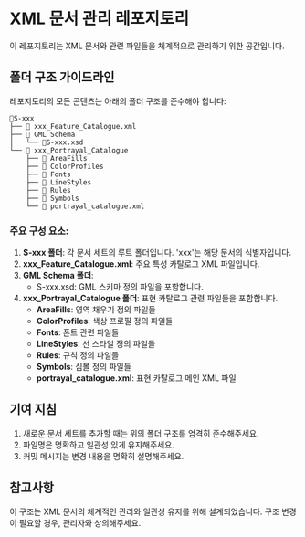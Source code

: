 # XML 문서 관리 레포지토리

이 레포지토리는 XML 문서와 관련 파일들을 체계적으로 관리하기 위한 공간입니다.

## 폴더 구조 가이드라인

레포지토리의 모든 콘텐츠는 아래의 폴더 구조를 준수해야 합니다:

```
📂S-xxx
├── 📜 xxx_Feature_Catalogue.xml
├── 📂 GML Schema
│   └── 📜S-xxx.xsd
└── 📂 xxx_Portrayal_Catalogue
    ├── 📂 AreaFills
    ├── 📂 ColorProfiles
    ├── 📂 Fonts
    ├── 📂 LineStyles
    ├── 📂 Rules
    ├── 📂 Symbols
    └── 📜 portrayal_catalogue.xml
```

### 주요 구성 요소:

1. **S-xxx 폴더**: 각 문서 세트의 루트 폴더입니다. 'xxx'는 해당 문서의 식별자입니다.
2. **xxx_Feature_Catalogue.xml**: 주요 특성 카탈로그 XML 파일입니다.
3. **GML Schema 폴더**: 
   - S-xxx.xsd: GML 스키마 정의 파일을 포함합니다.
4. **xxx_Portrayal_Catalogue 폴더**: 표현 카탈로그 관련 파일들을 포함합니다.
   - **AreaFills**: 영역 채우기 정의 파일들
   - **ColorProfiles**: 색상 프로필 정의 파일들
   - **Fonts**: 폰트 관련 파일들
   - **LineStyles**: 선 스타일 정의 파일들
   - **Rules**: 규칙 정의 파일들
   - **Symbols**: 심볼 정의 파일들
   - **portrayal_catalogue.xml**: 표현 카탈로그 메인 XML 파일

## 기여 지침

1. 새로운 문서 세트를 추가할 때는 위의 폴더 구조를 엄격히 준수해주세요.
2. 파일명은 명확하고 일관성 있게 유지해주세요.
3. 커밋 메시지는 변경 내용을 명확히 설명해주세요.

## 참고사항

이 구조는 XML 문서의 체계적인 관리와 일관성 유지를 위해 설계되었습니다. 구조 변경이 필요할 경우, 관리자와 상의해주세요.
